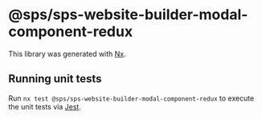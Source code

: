 # @sps/sps-website-builder-modal-component-redux

This library was generated with [Nx](https://nx.dev).

## Running unit tests

Run `nx test @sps/sps-website-builder-modal-component-redux` to execute the unit tests via [Jest](https://jestjs.io).
